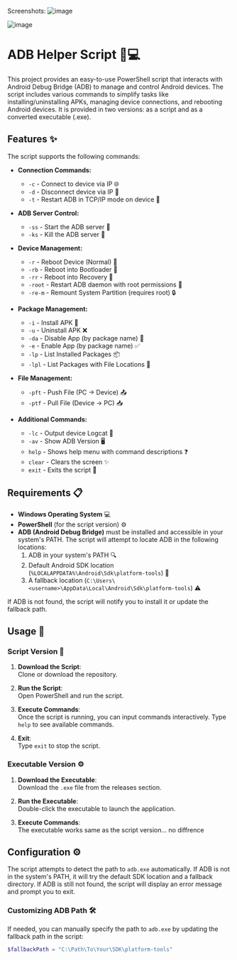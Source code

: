 Screenshots:
![image](https://github.com/user-attachments/assets/42428cc9-cfa2-4a89-a36c-1b6098c264eb)

![image](https://github.com/user-attachments/assets/d72679f1-e56e-4611-ba7c-2fdd7524a72d)


# ADB Helper Script 📱💻

This project provides an easy-to-use PowerShell script that interacts with Android Debug Bridge (ADB) to manage and control Android devices. The script includes various commands to simplify tasks like installing/uninstalling APKs, managing device connections, and rebooting Android devices. It is provided in two versions: as a script and as a converted executable (.exe).

## Features ✨

The script supports the following commands:

- **Connection Commands:**
  - `-c` - Connect to device via IP 🌐
  - `-d` - Disconnect device via IP 🔌
  - `-t` - Restart ADB in TCP/IP mode on device 🔄

- **ADB Server Control:**
  - `-ss` - Start the ADB server 🚀
  - `-ks` - Kill the ADB server 🛑

- **Device Management:**
  - `-r` - Reboot Device (Normal) 🔄
  - `-rb` - Reboot into Bootloader 🔑
  - `-rr` - Reboot into Recovery 💊
  - `-root` - Restart ADB daemon with root permissions 👑
  - `-re-m` - Remount System Partition (requires root) 🔒

- **Package Management:**
  - `-i` - Install APK 📲
  - `-u` - Uninstall APK ❌
  - `-da` - Disable App (by package name) 🚫
  - `-e` - Enable App (by package name) ✅
  - `-lp` - List Installed Packages 📦
  - `-lpl` - List Packages with File Locations 📂

- **File Management:**
  - `-pft` - Push File (PC -> Device) 📤
  - `-ptf` - Pull File (Device -> PC) 📥

- **Additional Commands:**
  - `-lc` - Output device Logcat 📝
  - `-av` - Show ADB Version 🖥️
  - `help` - Shows help menu with command descriptions ❓
  - `clear` - Clears the screen ✨
  - `exit` - Exits the script 🚪

## Requirements 📋

- **Windows Operating System** 💻
- **PowerShell** (for the script version) ⚙️
- **ADB (Android Debug Bridge)** must be installed and accessible in your system's PATH. The script will attempt to locate ADB in the following locations:
  1. ADB in your system's PATH 🔍
  2. Default Android SDK location (`%LOCALAPPDATA%\Android\Sdk\platform-tools`) 📂
  3. A fallback location (`C:\Users\<username>\AppData\Local\Android\Sdk\platform-tools`) ⚠️

If ADB is not found, the script will notify you to install it or update the fallback path.

## Usage 🚀

### Script Version 📝

1. **Download the Script**:  
   Clone or download the repository.

2. **Run the Script**:  
   Open PowerShell and run the script.

3. **Execute Commands**:  
   Once the script is running, you can input commands interactively. Type `help` to see available commands.

4. **Exit**:  
   Type `exit` to stop the script.

### Executable Version ⚙️

1. **Download the Executable**:  
   Download the `.exe` file from the releases section.

2. **Run the Executable**:  
   Double-click the executable to launch the application.

3. **Execute Commands**:  
   The executable works same as the script version... no diffrence

## Configuration ⚙️

The script attempts to detect the path to `adb.exe` automatically. If ADB is not in the system's PATH, it will try the default SDK location and a fallback directory. If ADB is still not found, the script will display an error message and prompt you to exit.

### Customizing ADB Path 🛠️

If needed, you can manually specify the path to `adb.exe` by updating the fallback path in the script:
```powershell
$fallbackPath = "C:\Path\To\Your\SDK\platform-tools"
